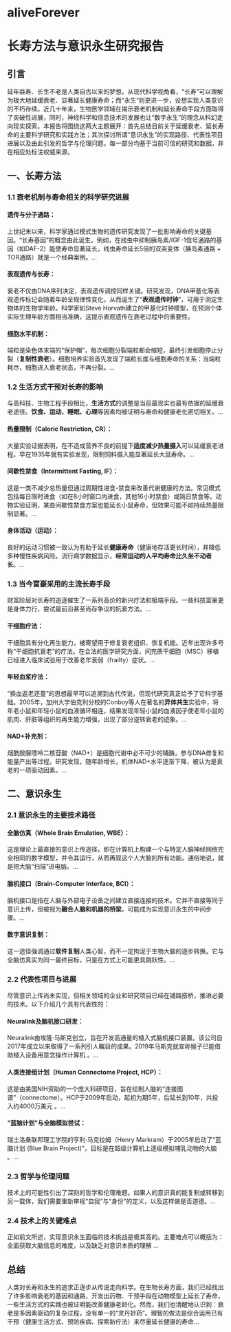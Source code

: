 # aliveForever
# 长寿方法与意识永生研究报告

## 引言
延年益寿、长生不老是人类自古以来的梦想。从现代科学视角看，“长寿”可以理解为极大地延缓衰老、显著延长健康寿命；而“永生”则更进一步，设想实现人类意识的不朽存续。近几十年来，生物医学领域在揭示衰老机制和延长寿命手段方面取得了突破性进展，同时，神经科学和信息技术的发展也让“数字永生”的理念从科幻走向现实探索。本报告将围绕这两大主题展开：首先总结目前关于延缓衰老、延长寿命的主要科学研究和实践方法；其次探讨所谓“意识永生”的实现路径、代表性项目进展以及由此引发的哲学与伦理问题。每一部分均基于当前可信的研究和数据，并在相应处标注权威来源。

## 一、长寿方法

### 1.1 衰老机制与寿命相关的科学研究进展

#### 遗传与分子通路：
上世纪末以来，科学家通过模式生物的遗传研究发现了一批影响寿命的关键基因。“长寿基因”的概念由此诞生。例如，在线虫中抑制胰岛素/IGF-1信号通路的基因（如DAF-2）能使寿命显著延长，线虫寿命延长5倍的双突变体（胰岛素通路 + TOR通路）就是一个经典案例。...

#### 表观遗传与长寿：
衰老不仅由DNA序列决定，表观遗传调控同样关键。研究发现，DNA甲基化等表观遗传标记会随着年龄呈规律性变化，从而诞生了“**表观遗传时钟**”，可用于测定生物体的生物学年龄。科学家如Steve Horvath建立的甲基化时钟模型，在预测个体实际生理年龄方面相当准确，这提示表观遗传在衰老过程中的重要性。

#### 细胞水平机制：
端粒是染色体末端的“保护帽”，每次细胞分裂端粒都会缩短，最终引发细胞停止分裂（**复制性衰老**）。细胞培养实验首先发现了端粒长度与细胞寿命的关系：当端粒耗尽，细胞进入衰老状态，不再分裂。...

### 1.2 生活方式干预对长寿的影响

与高科技、生物工程手段相比，**生活方式**的调整是当前最现实也最有依据的延缓衰老途径。**饮食、运动、睡眠、心理**等因素均被证明与寿命和健康老化密切相关。...

#### 热量限制（Caloric Restriction, CR）：
大量实验证据表明，在不造成营养不良的前提下**适度减少热量摄入**可以延缓衰老进程。早在1935年就有实验发现，限制饲料摄入能显著延长大鼠寿命。...

#### 间歇性禁食（Intermittent Fasting, IF）：
这是一类不减少总热量但通过周期性进食-禁食来改善代谢健康的方法。常见模式包括每日限时进食（如在8小时窗口内进食，其他16小时禁食）或隔日禁食等。动物实验证明，某些间歇性禁食方案也能延长小鼠寿命，但效果可能不如持续热量限制显著。...

#### 身体活动（运动）：
良好的运动习惯被一致认为有助于延长**健康寿命**（健康地存活更长时间），并降低多种慢性疾病风险。流行病学数据显示，**经常运动的人平均寿命比久坐不动者长**。...

### 1.3 当今富豪采用的主流长寿手段

财富阶层对长寿的追逐催生了一系列高价的新兴疗法和极端手段。一些科技富豪更是身体力行，尝试最前沿甚至尚存争议的抗衰方法。...

#### 干细胞疗法：
干细胞具有分化再生能力，被寄望用于修复衰老组织、恢复机能。近年出现许多号称“干细胞抗衰老”的疗法。在合法的医学研究方面，间充质干细胞（MSC）移植已经进入临床试验用于改善老年衰弱（frailty）症状。...

#### 年轻血浆疗法：
“换血返老还童”的思想最早可以追溯到古代传说，但现代研究真正给予了它科学基础。2005年，加州大学伯克利分校的Conboy等人在著名的**异体共生**实验中，将年老小鼠和年轻小鼠的血液循环相连，结果发现年轻小鼠的血液因子使老年小鼠的肌肉、肝脏等组织的再生能力增强，出现了部分逆转衰老的迹象。...

#### NAD+补充剂：
烟酰胺腺嘌呤二核苷酸（NAD+）是细胞代谢中必不可少的辅酶，参与DNA修复和能量产出等过程。研究发现，随年龄增长，机体NAD+水平逐渐下降，被认为是衰老的一项驱动因素。...

## 二、意识永生

### 2.1 意识永生的主要技术路径

#### 全脑仿真（Whole Brain Emulation, WBE）：
这是理论上最直接的意识上传途径，即在计算机上构建一个与特定人脑神经网络完全相同的数字模型，并令其运行，从而再现这个人大脑的所有功能。通俗地说，就是把大脑“扫描”进电脑。...

#### 脑机接口（Brain-Computer Interface, BCI）：
脑机接口是指在人脑与外部电子设备之间建立直接连接的技术。它并不直接等同于意识上传，但被视为**融合人脑和机器的桥梁**，可能成为实现意识永生的中间步骤。...

#### 数字意识复制：
这一途径强调通过**软件复制**人类心智，而不一定拘泥于生物大脑的逐步转换。它与全脑仿真实为同一最终目标，只是在方式上可能更具跳跃性。...

### 2.2 代表性项目与进展

尽管意识上传尚未实现，但相关领域的企业和研究项目已经在铺路搭桥，推进必要的技术。以下介绍几个具有代表性的：

#### Neuralink及脑机接口研发：
Neuralink由埃隆·马斯克创立，旨在开发高通量的植入式脑机接口装置。该公司自2017年成立以来取得了一系列引人瞩目的成果。2019年马斯克就宣称猴子已能借助植入设备用意念操作计算机 。...

#### 人类连接组计划（Human Connectome Project, HCP）：
这是由美国NIH资助的一个庞大科研项目，旨在绘制人脑的“连接图谱”（connectome）。HCP于2009年启动，起初为期5年，后延长到10年，共投入约4000万美元 。...

#### “蓝脑计划”与全脑模拟尝试：
瑞士洛桑联邦理工学院的亨利·马克拉姆（Henry Markram）于2005年启动了“蓝脑计划 (Blue Brain Project)”，目标是在超级计算机上逐级模拟哺乳动物的大脑 。...

### 2.3 哲学与伦理问题

技术上的可能性引出了深刻的哲学和伦理难题。如果人的意识真的能复制或转移到另一载体，我们需要重新审视“自我”与“身份”的定义，以及这样做是否道德。...

### 2.4 技术上的关键难点

正如前文所述，实现意识永生面临的技术挑战是极其高的。主要难点可以概括为：全面获取大脑信息的难度，以及缺乏对意识本质的理解 ...

## 总结

人类对长寿和永生的追求正逐步从传说走向科学。在生物长寿方面，我们已经找出了许多影响衰老的基因和通路，开发出药物、干预手段在动物模型上延长了寿命，一些生活方式的实践也被证明能改善健康老龄化。然而，我们也清醒地认识到：衰老是多因素驱动的复杂过程，没有单一的“灵丹妙药”。理智的做法是综合运用已有干预（健康生活方式、预防疾病、探索新疗法）来尽量延长健康的寿命...

